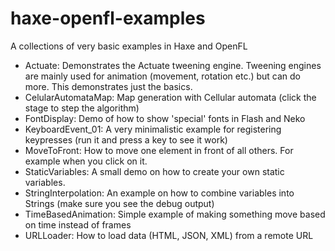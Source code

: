 # haxe-openfl-examples
A collections of very basic examples in Haxe and OpenFL

* Actuate: Demonstrates the Actuate tweening engine. Tweening engines are mainly used for animation (movement, rotation etc.) but can do more. This demonstrates just the basics.
* CelularAutomataMap: Map generation with Cellular automata (click the stage to step the algorithm)
* FontDisplay: Demo of how to show 'special' fonts in Flash and Neko
* KeyboardEvent_01: A very minimalistic example for registering keypresses (run it and press a key to see it work)
* MoveToFront: How to move one element in front of all others. For example when you click on it.
* StaticVariables: A small demo on how to create your own static variables.
* StringInterpolation: An example on how to combine variables into Strings (make sure you see the debug output)
* TimeBasedAnimation: Simple example of making something move based on time instead of frames
* URLLoader: How to load data (HTML, JSON, XML) from a remote URL
